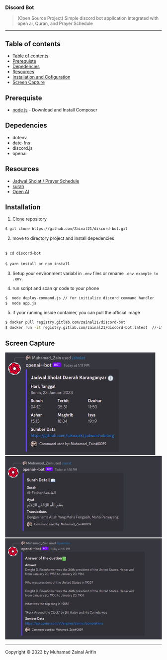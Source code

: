### Discord Bot

> (Open Source Project) Simple discord bot application integrated with open ai, Quran, and Prayer Schedule

---

## Table of contents

- [Table of contents](#table-of-contents)
- [Prerequiste](#prerequiste)
- [Depedencies](#depedencies)
- [Resources](#resources)
- [Installation and Cofiguration](#installation)
- [Screen Capture](#capture)

## Prerequiste

- [node js](https://nodejs.org/en/) - Download and Install Composer

## Depedencies

- dotenv
- date-fns
- discord.js
- openai

## Resources

- [Jadwal Sholat / Prayer Schedule](https://github.com/lakuapik/jadwalsholatorg)
- [surah](https://github.com/rioastamal/quran-json)
- [Open AI](https://beta.openai.com/docs/introduction)

## Installation

1. Clone repository

```bash
$ git clone https://github.com/Zainal21/discord-bot.git
```

2. move to directory project and Install depedencies

```bash

$ cd discord-bot

$ yarn install or npm install
```

3. Setup your environment variabl in `.env` files or rename `.env.example to .env`.

4. run script and scan qr code to your phone

```bash
$  node deploy-command.js // for initialize discord command handler
$  node app.js
```

5. if your running inside container, you can pull the official image

```bash
$ docker pull registry.gitlab.com/zainal21/discord-bot
$ docker run -it registry.gitlab.com/zainal21/discord-bot:latest  //-it running with iteractive shell
```

## Screen Capture

![result](screen/image1.png)
![surah](screen/image3.png)
![result](screen/image2.png)

---

Copyright © 2023 by Muhamad Zainal Arifin
